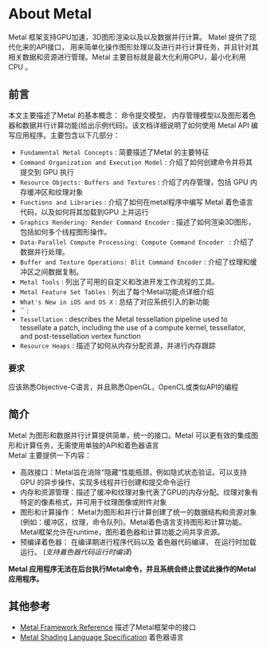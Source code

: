 # About Metal  

Metal 框架支持GPU加速，3D图形渲染以及以及数据并行计算。  Matel 提供了现代化来的API接口， 用来简单化操作图形处理以及进行并行计算任务，并且针对其相关数据和资源进行管理。Metal 主要目标就是最大化利用GPU，最小化利用CPU 。  




## 前言 
本文主要描述了Metal 的基本概念： 命令提交模型， 内存管理模型以及图形着色器和数据并行计算功能(给出示例代码)。该文档详细说明了如何使用 Metal API 编写应用程序。主要包含以下几部分： 
* `Fundamental Metal Concepts` : 简要描述了Metal 的主要特征  
* `Command Organization and Execution Model` : 介绍了如何创建命令并将其提交到 GPU 执行
* `Resource Objects: Buffers and Textures` : 介绍了内存管理，包括 GPU 内存缓冲区和纹理对象  
* `Functions and Libraries` : 介绍了如何在metal程序中编写 Metal 着色语言代码，以及如何将其加载到GPU 上并运行  
* `Graphics Rendering: Render Command Encoder` : 描述了如何渲染3D图形，包括如何多个线程图形操作。
* `Data-Parallel Compute Processing: Compute Command Encoder ` : 介绍了数据并行处理。
* `Buffer and Texture Operations: Blit Command Encoder` : 介绍了纹理和缓冲区之间数据复制。
* `Metal Tools` : 列出了可用的自定义和改进开发工作流程的工具。
* `Metal Feature Set Tables` : 列出了每个Metal功能点详细介绍
* `What's New in iOS and OS X` : 总结了对应系统引入的新功能
* `` : 
* `Tessellation` : describes the Metal tessellation pipeline used to tessellate a patch, including the use of a compute kernel, tessellator, and post-tessellation vertex function
* `Resource Heaps` : 描述了如何从内存分配资源，并进行内存跟踪    

### 要求 
应该熟悉Objective-C语言，并且熟悉OpenGL，Op​​enCL或类似API的编程


## 简介  
Metal 为图形和数据并行计算提供简单，统一的接口。Metal 可以更有效的集成图形和计算任务，无需使用单独的API和着色器语言     
Metal 主要提供一下内容： 
* 高效接口：Metal旨在消除“隐藏”性能瓶颈，例如隐式状态验证。可以支持 GPU 的异步操作，实现多线程并行创建和提交命令运行   
* 内存和资源管理：描述了缓冲和纹理对象代表了GPU的内存分配。纹理对象有特定的像素格式，并可用于纹理图像或附件对象    
* 图形和计算操作： Metal为图形和并行计算创建了统一的数据结构和资源对象(例如：缓冲区，纹理，命令队列)。Metal着色语言支持图形和计算功能。Metal框架允许在runtime，图形着色器和计算功能之间共享资源。
* 预编译着色器： 在编译期进行程序代码以及 着色器代码编译， 在运行时加载运行。 (_支持着色器代码运行时编译_)  


__Metal 应用程序无法在后台执行Metal命令，并且系统会终止尝试此操作的Metal应用程序。__   

## 其他参考  
* [Metal Framework Reference](https://developer.apple.com/documentation/metal)
    描述了Metal框架中的接口 
* [Metal Shading Language Specification](https://developer.apple.com/metal/Metal-Shading-Language-Specification.pdf) 
    着色器语言  

